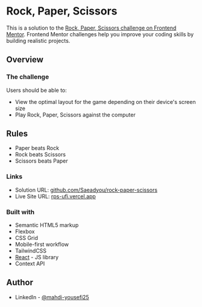 # Rock, Paper, Scissors

This is a solution to the [Rock, Paper, Scissors challenge on Frontend Mentor](https://www.frontendmentor.io/challenges/rock-paper-scissors-game-pTgwgvgH). Frontend Mentor challenges help you improve your coding skills by building realistic projects.

## Overview

### The challenge

Users should be able to:

- View the optimal layout for the game depending on their device's screen size
- Play Rock, Paper, Scissors against the computer

## Rules

- Paper beats Rock
- Rock beats Scissors
- Scissors beats Paper

### Links

- Solution URL: [github.com/Saeadyou/rock-paper-scissors](https://github.com/Saeadyou/rock-paper-scissors)
- Live Site URL: [rps-ufi.vercel.app](https://rps-ufi.vercel.app)

### Built with

- Semantic HTML5 markup
- Flexbox
- CSS Grid
- Mobile-first workflow
- TailwindCSS
- [React](https://reactjs.org/) - JS library
- Context API

## Author

- LinkedIn - [@mahdi-yousefi25](https://www.linkedin.com/in/mahdi-yousefi25/)

